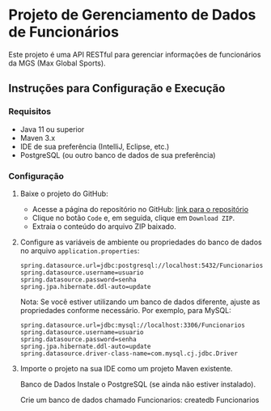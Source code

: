# Projeto de Gerenciamento de Dados de Funcionários

Este projeto é uma API RESTful para gerenciar informações de funcionários da MGS (Max Global Sports).

## Instruções para Configuração e Execução

### Requisitos
- Java 11 ou superior
- Maven 3.x
- IDE de sua preferência (IntelliJ, Eclipse, etc.)
- PostgreSQL (ou outro banco de dados de sua preferência)

### Configuração

1. Baixe o projeto do GitHub:
   - Acesse a página do repositório no GitHub: [link para o repositório](https://github.com/seu-usuario/TrabalhoJavaA)
   - Clique no botão `Code` e, em seguida, clique em `Download ZIP`.
   - Extraia o conteúdo do arquivo ZIP baixado.

2. Configure as variáveis de ambiente ou propriedades do banco de dados no arquivo `application.properties`:
   ```
   spring.datasource.url=jdbc:postgresql://localhost:5432/Funcionarios
   spring.datasource.username=usuario
   spring.datasource.password=senha
   spring.jpa.hibernate.ddl-auto=update
   ```
   Nota: Se você estiver utilizando um banco de dados diferente, ajuste as propriedades conforme necessário. Por exemplo, para MySQL:
   ```
   spring.datasource.url=jdbc:mysql://localhost:3306/Funcionarios
   spring.datasource.username=usuario
   spring.datasource.password=senha
   spring.jpa.hibernate.ddl-auto=update
   spring.datasource.driver-class-name=com.mysql.cj.jdbc.Driver
   ```
3. Importe o projeto na sua IDE como um projeto Maven existente.

   Banco de Dados
   Instale o PostgreSQL (se ainda não estiver instalado).

   Crie um banco de dados chamado Funcionarios:
      createdb Funcionarios
